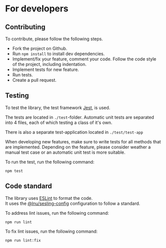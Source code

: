 # For developers

## Contributing
To contribute, please follow the following steps.

- Fork the project on Github.
- Run `npm install` to install dev dependencies.
- Implement/fix your feature, comment your code.
Follow the code style of the project, including indentation.
- Implement tests for new feature.
- Run tests.
- Create a pull request.

## Testing
To test the library, the test framework [Jest](https://jestjs.io/), is used.

The tests are located in `./test`-folder.
Automatic unit tests are separated into 4 files, each of which testing a class of it's own.

There is also a separate test-application located in `./test/test-app`

When developing new features, make sure to write tests for all methods that are implemented.
Depending on the feature, please consider weather a manual test case or an automatic unit test is more suitable.

To run the test, run the following command:

`npm test`

## Code standard

The library uses [ESLint](https://eslint.org/) to format the code.
<br>
It uses the [@lnu/sesling-config](https://www.npmjs.com/package/@lnu/eslint-config) configuration to follow a standard. 

To address lint issues, run the following command:
<br>

`npm run lint`

To fix lint issues, run the following command:
<br>

`npm run lint:fix`
